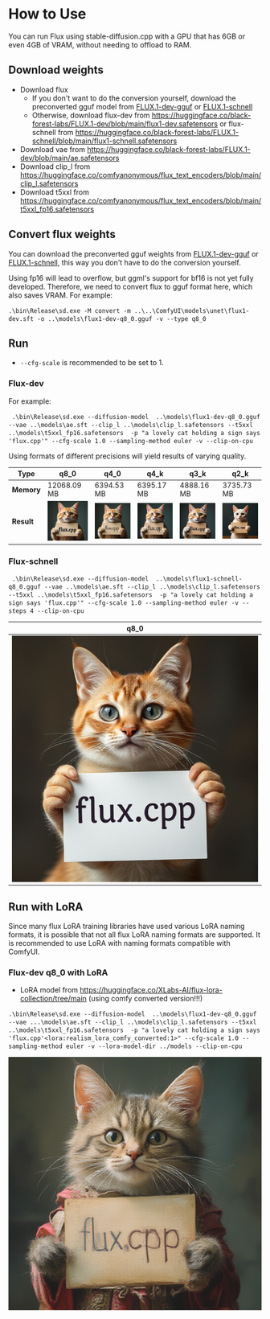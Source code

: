 # How to Use

You can run Flux using stable-diffusion.cpp with a GPU that has 6GB or even 4GB of VRAM, without needing to offload to RAM.

## Download weights

- Download flux
    - If you don't want to do the conversion yourself, download the preconverted gguf model from [FLUX.1-dev-gguf](https://huggingface.co/leejet/FLUX.1-dev-gguf) or [FLUX.1-schnell](https://huggingface.co/leejet/FLUX.1-schnell-gguf)
    - Otherwise, download flux-dev from https://huggingface.co/black-forest-labs/FLUX.1-dev/blob/main/flux1-dev.safetensors or flux-schnell from https://huggingface.co/black-forest-labs/FLUX.1-schnell/blob/main/flux1-schnell.safetensors
- Download vae from https://huggingface.co/black-forest-labs/FLUX.1-dev/blob/main/ae.safetensors
- Download clip_l from https://huggingface.co/comfyanonymous/flux_text_encoders/blob/main/clip_l.safetensors
- Download t5xxl from https://huggingface.co/comfyanonymous/flux_text_encoders/blob/main/t5xxl_fp16.safetensors

## Convert flux weights

You can download the preconverted gguf weights from [FLUX.1-dev-gguf](https://huggingface.co/leejet/FLUX.1-dev-gguf) or [FLUX.1-schnell](https://huggingface.co/leejet/FLUX.1-schnell-gguf), this way you don't have to do the conversion yourself.

Using fp16 will lead to overflow, but ggml's support for bf16 is not yet fully developed. Therefore, we need to convert flux to gguf format here, which also saves VRAM. For example:
```
.\bin\Release\sd.exe -M convert -m ..\..\ComfyUI\models\unet\flux1-dev.sft -o ..\models\flux1-dev-q8_0.gguf -v --type q8_0
```

## Run

- `--cfg-scale` is recommended to be set to 1. 

### Flux-dev
For example:

```
 .\bin\Release\sd.exe --diffusion-model  ..\models\flux1-dev-q8_0.gguf --vae ..\models\ae.sft --clip_l ..\models\clip_l.safetensors --t5xxl ..\models\t5xxl_fp16.safetensors  -p "a lovely cat holding a sign says 'flux.cpp'" --cfg-scale 1.0 --sampling-method euler -v --clip-on-cpu
```

Using formats of different precisions will yield results of varying quality.

| Type | q8_0  | q4_0  | q4_k  | q3_k  | q2_k |
|---- | ----  |----  |----  |----  |----  |
| **Memory** | 12068.09 MB  | 6394.53 MB | 6395.17 MB | 4888.16 MB  | 3735.73 MB |
| **Result** | ![](../assets/flux/flux1-dev-q8_0.png) |![](../assets/flux/flux1-dev-q4_0.png) |![](../assets/flux/flux1-dev-q4_k.png) |![](../assets/flux/flux1-dev-q3_k.png) |![](../assets/flux/flux1-dev-q2_k.png)|



### Flux-schnell


```
 .\bin\Release\sd.exe --diffusion-model  ..\models\flux1-schnell-q8_0.gguf --vae ..\models\ae.sft --clip_l ..\models\clip_l.safetensors --t5xxl ..\models\t5xxl_fp16.safetensors  -p "a lovely cat holding a sign says 'flux.cpp'" --cfg-scale 1.0 --sampling-method euler -v --steps 4 --clip-on-cpu
```

| q8_0  |
| ----  |
|![](../assets/flux/flux1-schnell-q8_0.png) |

## Run with LoRA

Since many flux LoRA training libraries have used various LoRA naming formats, it is possible that not all flux LoRA naming formats are supported. It is recommended to use LoRA with naming formats compatible with ComfyUI.

### Flux-dev q8_0 with LoRA

- LoRA model from https://huggingface.co/XLabs-AI/flux-lora-collection/tree/main (using comfy converted version!!!)

```
.\bin\Release\sd.exe --diffusion-model  ..\models\flux1-dev-q8_0.gguf --vae ...\models\ae.sft --clip_l ..\models\clip_l.safetensors --t5xxl ..\models\t5xxl_fp16.safetensors  -p "a lovely cat holding a sign says 'flux.cpp'<lora:realism_lora_comfy_converted:1>" --cfg-scale 1.0 --sampling-method euler -v --lora-model-dir ../models --clip-on-cpu
```

![output](../assets/flux/flux1-dev-q8_0%20with%20lora.png)
